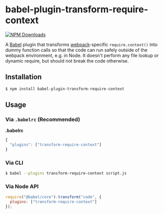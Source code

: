 # babel-plugin-transform-require-context

[![NPM Downloads](https://img.shields.io/npm/dw/babel-plugin-transform-require-context)](https://npmjs.org/package/babel-plugin-transform-require-context)

A [Babel](http://babeljs.io) plugin that transforms [webpack](https://webpack.js.org/)-specific `require.context()`
into dummy function calls so that the code can run safely outside of the webpack environment, e.g. in Node.
It doesn't perform any file lookup or dynamic require, but should not break the code otherwise.

## Installation

```sh
$ npm install babel-plugin-transform-require-context
```

## Usage

### Via `.babelrc` (Recommended)

**.babelrc**

```javascript
{
  "plugins": ["transform-require-context"]
}
```

### Via CLI

```sh
$ babel --plugins transform-require-context script.js
```

### Via Node API

```javascript
require("@babel/core").transform("code", {
  plugins: ["transform-require-context"]
});
```

